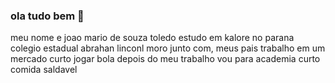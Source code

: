 ### ola tudo bem  👋
meu nome e joao mario de souza toledo 
estudo em kalore no parana colegio estadual abrahan linconl 
moro junto com, meus pais 
trabalho em  um mercado 
curto jogar bola 
depois do meu trabalho vou para academia 
curto comida saldavel 
